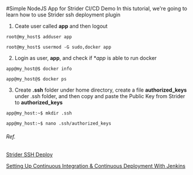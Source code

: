 #Simple NodeJS App for Strider CI/CD Demo
In this tutorial, we're going to learn how to use Strider ssh deployment plugin

1. Ceate user called **app** and then logout

```
root@my_host$ adduser app

root@my_host$ usermod -G sudo,docker app
```

2. Login as user, **app**, and check if **app* is able to run docker

```
app@my_host@$ docker info

app@my_host@$ docker ps
```

3. Create **.ssh** folder under home directory, create a file **authorized_keys** under .ssh folder, and then copy and paste the Public Key from Strider to **authorized_keys**

```
app@my_host:~$ mkdir .ssh

app@my_host:~$ nano .ssh/authorized_keys
```

###### Ref.

[Strider SSH Deploy](https://futurestud.io/blog/strider-continuous-deployment-to-any-server-via-ssh)

[Setting Up Continuous Integration & Continuous Deployment With Jenkins](http://code.tutsplus.com/tutorials/setting-up-continuous-integration-continuous-deployment-with-jenkins--cms-21511)
